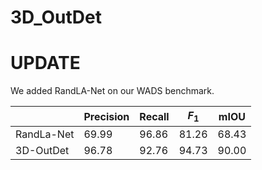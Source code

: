 # 3D_OutDet

# UPDATE 
We added RandLA-Net on our WADS benchmark. 

| | Precision | Recall | $F_1$ | mIOU |
| ------------ | -------- | --------- | ------ | ------- | 
| RandLa-Net | 69.99 | 96.86 | 81.26 | 68.43 | 
| 3D-OutDet |  96.78 | 92.76 | 94.73 | 90.00 | 
